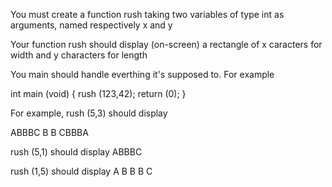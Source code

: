 You must create a function rush taking two variables of type int as arguments, named respectively x and y

Your function rush should display (on-screen) a rectangle of x caracters for width and y characters for length

You main should handle everthing it's supposed to. For example

int   main (void)
{
  rush (123,42);
  return (0);
}

For example, rush (5,3) should display

ABBBC
B   B
CBBBA

rush (5,1) should display
ABBBC

rush (1,5) should display
A
B
B
B
C

